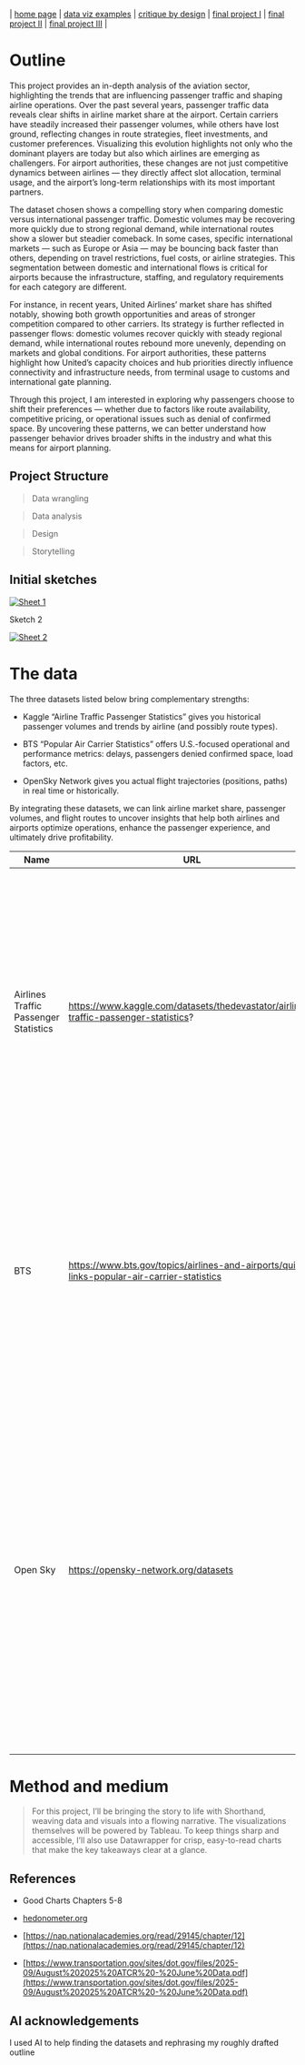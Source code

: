 | [home page](https://cmustudent.github.io/tswd-portfolio-templates/) | [data viz examples](dataviz-examples) | [critique by design](critique-by-design) | [final project I](final-project-part-one) | [final project II](final-project-part-two) | [final project III](final-project-part-three) |


# Outline
This project provides an in-depth analysis of the aviation sector, highlighting the trends that are influencing passenger traffic and shaping airline operations. Over the past several years, passenger traffic data reveals clear shifts in airline market share at the airport. Certain carriers have steadily increased their passenger volumes, while others have lost ground, reflecting changes in route strategies, fleet investments, and customer preferences. Visualizing this evolution highlights not only who the dominant players are today but also which airlines are emerging as challengers. For airport authorities, these changes are not just competitive dynamics between airlines — they directly affect slot allocation, terminal usage, and the airport’s long-term relationships with its most important partners.

The dataset chosen shows a compelling story when comparing domestic versus international passenger traffic. Domestic volumes may be recovering more quickly due to strong regional demand, while international routes show a slower but steadier comeback. In some cases, specific international markets — such as Europe or Asia — may be bouncing back faster than others, depending on travel restrictions, fuel costs, or airline strategies. This segmentation between domestic and international flows is critical for airports because the infrastructure, staffing, and regulatory requirements for each category are different.

For instance, in recent years, United Airlines’ market share has shifted notably, showing both growth opportunities and areas of stronger competition compared to other carriers. Its strategy is further reflected in passenger flows: domestic volumes recover quickly with steady regional demand, while international routes rebound more unevenly, depending on markets and global conditions. For airport authorities, these patterns highlight how United’s capacity choices and hub priorities directly influence connectivity and infrastructure needs, from terminal usage to customs and international gate planning.

Through this project, I am interested in exploring why passengers choose to shift their preferences — whether due to factors like route availability, competitive pricing, or operational issues such as denial of confirmed space. By uncovering these patterns, we can better understand how passenger behavior drives broader shifts in the industry and what this means for airport planning.


## Project Structure
> Data wrangling

> Data analysis

> Design

> Storytelling

## Initial sketches

<div class='tableauPlaceholder' id='viz1758854445744' style='position: relative'><noscript>
 <a href='#'><img alt='Sheet 1 ' src='https:&#47;&#47;public.tableau.com&#47;static&#47;images&#47;fi&#47;fin_proj_17588544348410&#47;Sheet1&#47;1_rss.png' style='border: none' /></a></noscript><object class='tableauViz'  style='display:none;'><param name='host_url' value='https%3A%2F%2Fpublic.tableau.com%2F' /> <param name='embed_code_version' value='3' /> 
  <param name='site_root' value='' />
  <param name='name' value='fin_proj_17588544348410&#47;Sheet1' />
  <param name='tabs' value='no' />
  <param name='toolbar' value='yes' />
  <param name='static_image' value='https:&#47;&#47;public.tableau.com&#47;static&#47;images&#47;fi&#47;fin_proj_17588544348410&#47;Sheet1&#47;1.png' /> 
  <param name='animate_transition' value='yes' />
  <param name='display_static_image' value='yes' />
  <param name='display_spinner' value='yes' />
  <param name='display_overlay' value='yes' />
  <param name='display_count' value='yes' />
  <param name='language' value='en-US' />
  <param name='filter' value='publish=yes' />
 </object>
</div>                
 <script type='text/javascript'>                    
  var divElement = document.getElementById('viz1758854445744');                    
  var vizElement = divElement.getElementsByTagName('object')[0];                    
  vizElement.style.width='100%';vizElement.style.height=(divElement.offsetWidth*0.75)+'px';                    
  var scriptElement = document.createElement('script');                    
  scriptElement.src = 'https://public.tableau.com/javascripts/api/viz_v1.js';                    
  vizElement.parentNode.insertBefore(scriptElement, vizElement);                
 </script>

 Sketch 2

 <div class='tableauPlaceholder' id='viz1758854945008' style='position: relative'><noscript><a href='#'><img alt='Sheet 2 ' src='https:&#47;&#47;public.tableau.com&#47;static&#47;images&#47;fi&#47;fin_proj_17588544348410&#47;Sheet2&#47;1_rss.png' style='border: none' /></a></noscript><object class='tableauViz'  style='display:none;'><param name='host_url' value='https%3A%2F%2Fpublic.tableau.com%2F' /> 
  <param name='embed_code_version' value='3' /> <param name='site_root' value='' />
  <param name='name' value='fin_proj_17588544348410&#47;Sheet2' />
  <param name='tabs' value='no' /><param name='toolbar' value='yes' />
  <param name='static_image' value='https:&#47;&#47;public.tableau.com&#47;static&#47;images&#47;fi&#47;fin_proj_17588544348410&#47;Sheet2&#47;1.png' /> 
  <param name='animate_transition' value='yes' />
  <param name='display_static_image' value='yes' />
  <param name='display_spinner' value='yes' />
  <param name='display_overlay' value='yes' />
  <param name='display_count' value='yes' />
  <param name='language' value='en-US' />
  <param name='filter' value='publish=yes' />
 </object></div>                
 <script type='text/javascript'>                    
  var divElement = document.getElementById('viz1758854945008');                    
  var vizElement = divElement.getElementsByTagName('object')[0];                   
  vizElement.style.width='100%';vizElement.style.height=(divElement.offsetWidth*0.75)+'px';                    
  var scriptElement = document.createElement('script');                    
  scriptElement.src = 'https://public.tableau.com/javascripts/api/viz_v1.js';                    
  vizElement.parentNode.insertBefore(scriptElement, vizElement);                
 </script>

# The data

The three datasets listed below bring complementary strengths:

* Kaggle “Airline Traffic Passenger Statistics” gives you historical passenger volumes and trends by airline (and possibly route types).

* BTS “Popular Air Carrier Statistics” offers U.S.-focused operational and performance metrics: delays, passengers denied confirmed space, load factors, etc.

* OpenSky Network gives you actual flight trajectories (positions, paths) in real time or historically.

By integrating these datasets, we can link airline market share, passenger volumes, and flight routes to uncover insights that help both airlines and airports optimize operations, enhance the passenger experience, and ultimately drive profitability.
 

| Name | URL | Description |
|------|-----|-------------|
|  Airlines Traffic Passenger Statistics    | https://www.kaggle.com/datasets/thedevastator/airlines-traffic-passenger-statistics? |  The Airlines Traffic Passenger Statistics dataset available on Kaggle compiles historical passenger traffic figures for multiple airlines over time. It includes metrics such as total passenger counts (often broken down by year and possibly by domestic vs. international segments)           |
|     BTS  | https://www.bts.gov/topics/airlines-and-airports/quick-links-popular-air-carrier-statistics     |   The Bureau of Transportation Statistics (BTS) “Quick Links to Popular Air Carrier Statistics” page serves as a hub for U.S. aviation data, aggregating key metrics and direct links to datasets on airline and airport performance.           |
|   Open Sky   |   https://opensky-network.org/datasets  |  The OpenSky Network datasets provide real-time and historical aircraft surveillance data, including flight positions, altitude, speed, and identifiers collected from ADS-B and Mode-S sensors. These datasets are widely used by researchers and analysts to study flight paths, airspace usage, delays, and broader trends in global air traffic.|

# Method and medium
> For this project, I’ll be bringing the story to life with Shorthand, weaving data and visuals into a flowing narrative. The visualizations themselves will be powered by Tableau. To keep things sharp and accessible, I’ll also use Datawrapper for crisp, easy-to-read charts that make the key takeaways clear at a glance.

## References
* Good Charts Chapters 5-8
* [hedonometer.org](https://hedonometer.org/)

* [https://nap.nationalacademies.org/read/29145/chapter/12](https://nap.nationalacademies.org/read/29145/chapter/12)

* [https://www.transportation.gov/sites/dot.gov/files/2025-09/August%202025%20ATCR%20-%20June%20Data.pdf](https://www.transportation.gov/sites/dot.gov/files/2025-09/August%202025%20ATCR%20-%20June%20Data.pdf)

## AI acknowledgements
I used AI to help finding the datasets and rephrasing my roughly drafted outline
